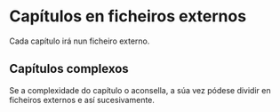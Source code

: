 # Capítulos en ficheiros externos

Cada capítulo irá nun ficheiro externo.

## Capítulos complexos

Se a complexidade do capítulo o aconsella, a súa vez pódese dividir en ficheiros externos e así sucesivamente.
